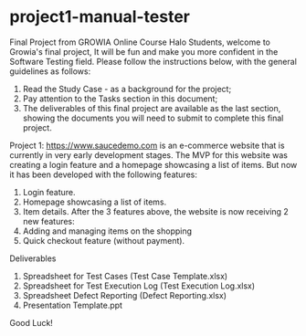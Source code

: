 # project1-manual-tester
Final Project from GROWIA Online Course
Halo Students, welcome to Growia's final project, It will be fun and make you more confident in the Software Testing field. Please follow the instructions below, with the general guidelines as follows:
1.	Read the Study Case - as a background for the project;
2.	Pay attention to the Tasks section in this document;
3.	The deliverables of this final project are available as the last section, showing the documents you will need to submit to complete this final project.

Project 1: 
https://www.saucedemo.com is an e-commerce website that is currently in very early development stages. The MVP for this website was creating a login feature and a homepage showcasing a list of items. But now it has been developed with the following features:
1.	Login feature.
2.	Homepage showcasing a list of items.
3.	Item details.
After the 3 features above, the website is now receiving 2 new features:
1.	Adding and managing items on the shopping
2.	Quick checkout feature (without payment).


Deliverables
1.	Spreadsheet for Test Cases (Test Case Template.xlsx)
2.	Spreadsheet for Test Execution Log (Test Execution Log.xlsx)
3.	Spreadsheet Defect Reporting (Defect Reporting.xlsx)
4.	Presentation Template.ppt

Good Luck!
